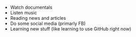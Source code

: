 - Watch documentals
- Listen music
- Reading news and articles
- Do some social media (primarly FB)
- Learning new stuff (like learning to use GitHub right now)
